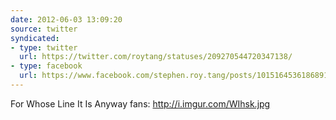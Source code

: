 ```yaml
---
date: 2012-06-03 13:09:20
source: twitter
syndicated:
- type: twitter
  url: https://twitter.com/roytang/statuses/209270544720347138/
- type: facebook
  url: https://www.facebook.com/stephen.roy.tang/posts/10151645361868912
---
```


For Whose Line It Is Anyway fans: http://i.imgur.com/WIhsk.jpg